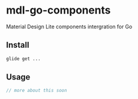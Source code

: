 # mdl-go-components

Material Design Lite components intergration for Go

## Install

```sh
glide get ...
```

## Usage

```go
// more about this soon
```
